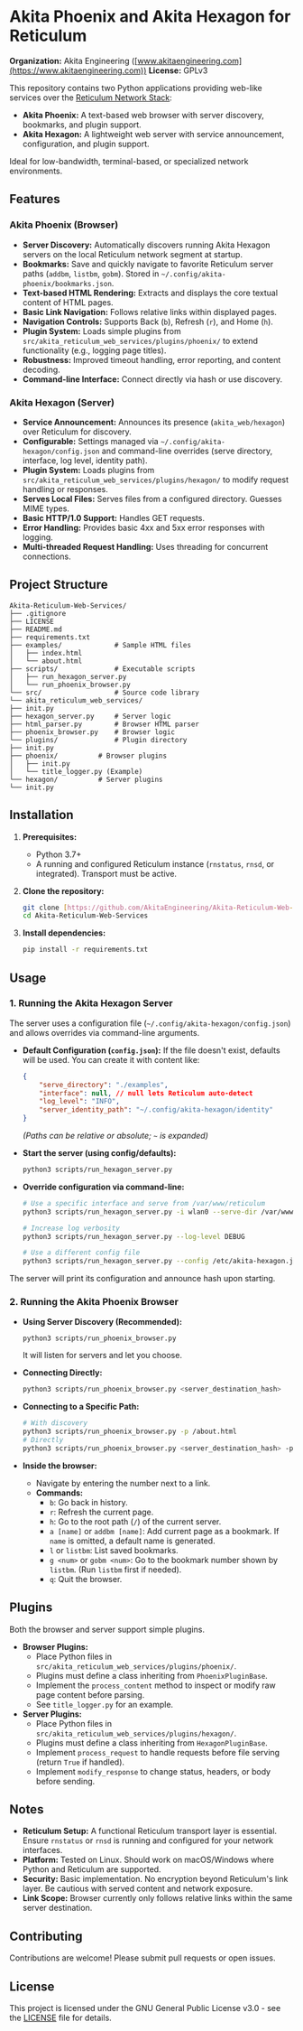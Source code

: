 # Akita Phoenix and Akita Hexagon for Reticulum

**Organization:** Akita Engineering ([www.akitaengineering.com](https://www.akitaengineering.com))
**License:** GPLv3

This repository contains two Python applications providing web-like services over the [Reticulum Network Stack](https://reticulum.network/):

* **Akita Phoenix:** A text-based web browser with server discovery, bookmarks, and plugin support.
* **Akita Hexagon:** A lightweight web server with service announcement, configuration, and plugin support.

Ideal for low-bandwidth, terminal-based, or specialized network environments.

## Features

### Akita Phoenix (Browser)

* **Server Discovery:** Automatically discovers running Akita Hexagon servers on the local Reticulum network segment at startup.
* **Bookmarks:** Save and quickly navigate to favorite Reticulum server paths (`addbm`, `listbm`, `gobm`). Stored in `~/.config/akita-phoenix/bookmarks.json`.
* **Text-based HTML Rendering:** Extracts and displays the core textual content of HTML pages.
* **Basic Link Navigation:** Follows relative links within displayed pages.
* **Navigation Controls:** Supports Back (`b`), Refresh (`r`), and Home (`h`).
* **Plugin System:** Loads simple plugins from `src/akita_reticulum_web_services/plugins/phoenix/` to extend functionality (e.g., logging page titles).
* **Robustness:** Improved timeout handling, error reporting, and content decoding.
* **Command-line Interface:** Connect directly via hash or use discovery.

### Akita Hexagon (Server)

* **Service Announcement:** Announces its presence (`akita_web/hexagon`) over Reticulum for discovery.
* **Configurable:** Settings managed via `~/.config/akita-hexagon/config.json` and command-line overrides (serve directory, interface, log level, identity path).
* **Plugin System:** Loads plugins from `src/akita_reticulum_web_services/plugins/hexagon/` to modify request handling or responses.
* **Serves Local Files:** Serves files from a configured directory. Guesses MIME types.
* **Basic HTTP/1.0 Support:** Handles GET requests.
* **Error Handling:** Provides basic 4xx and 5xx error responses with logging.
* **Multi-threaded Request Handling:** Uses threading for concurrent connections.

## Project Structure
```
Akita-Reticulum-Web-Services/
├── .gitignore
├── LICENSE
├── README.md
├── requirements.txt
├── examples/             # Sample HTML files
│   ├── index.html
│   └── about.html
├── scripts/              # Executable scripts
│   ├── run_hexagon_server.py
│   └── run_phoenix_browser.py
└── src/                  # Source code library
└── akita_reticulum_web_services/
├── init.py
├── hexagon_server.py     # Server logic
├── html_parser.py        # Browser HTML parser
├── phoenix_browser.py    # Browser logic
└── plugins/              # Plugin directory
├── init.py
├── phoenix/          # Browser plugins
│   ├── init.py
│   └── title_logger.py (Example)
└── hexagon/          # Server plugins
└── init.py
```
## Installation

1.  **Prerequisites:**
    * Python 3.7+
    * A running and configured Reticulum instance (`rnstatus`, `rnsd`, or integrated). Transport must be active.

2.  **Clone the repository:**
    ```bash
    git clone [https://github.com/AkitaEngineering/Akita-Reticulum-Web-Services.git](https://github.com/AkitaEngineering/Akita-Reticulum-Web-Services.git)
    cd Akita-Reticulum-Web-Services
    ```

3.  **Install dependencies:**
    ```bash
    pip install -r requirements.txt
    ```

## Usage

### 1. Running the Akita Hexagon Server

The server uses a configuration file (`~/.config/akita-hexagon/config.json`) and allows overrides via command-line arguments.

* **Default Configuration (`config.json`):** If the file doesn't exist, defaults will be used. You can create it with content like:
    ```json
    {
        "serve_directory": "./examples",
        "interface": null, // null lets Reticulum auto-detect
        "log_level": "INFO",
        "server_identity_path": "~/.config/akita-hexagon/identity"
    }
    ```
    *(Paths can be relative or absolute; `~` is expanded)*

* **Start the server (using config/defaults):**
    ```bash
    python3 scripts/run_hexagon_server.py
    ```

* **Override configuration via command-line:**
    ```bash
    # Use a specific interface and serve from /var/www/reticulum
    python3 scripts/run_hexagon_server.py -i wlan0 --serve-dir /var/www/reticulum

    # Increase log verbosity
    python3 scripts/run_hexagon_server.py --log-level DEBUG

    # Use a different config file
    python3 scripts/run_hexagon_server.py --config /etc/akita-hexagon.json
    ```

The server will print its configuration and announce hash upon starting.

### 2. Running the Akita Phoenix Browser

* **Using Server Discovery (Recommended):**
    ```bash
    python3 scripts/run_phoenix_browser.py
    ```
    It will listen for servers and let you choose.

* **Connecting Directly:**
    ```bash
    python3 scripts/run_phoenix_browser.py <server_destination_hash>
    ```

* **Connecting to a Specific Path:**
    ```bash
    # With discovery
    python3 scripts/run_phoenix_browser.py -p /about.html
    # Directly
    python3 scripts/run_phoenix_browser.py <server_destination_hash> -p /about.html
    ```

* **Inside the browser:**
    * Navigate by entering the number next to a link.
    * **Commands:**
        * `b`: Go back in history.
        * `r`: Refresh the current page.
        * `h`: Go to the root path (`/`) of the current server.
        * `a [name]` or `addbm [name]`: Add current page as a bookmark. If `name` is omitted, a default name is generated.
        * `l` or `listbm`: List saved bookmarks.
        * `g <num>` or `gobm <num>`: Go to the bookmark number shown by `listbm`. (Run `listbm` first if needed).
        * `q`: Quit the browser.

## Plugins

Both the browser and server support simple plugins.

* **Browser Plugins:**
    * Place Python files in `src/akita_reticulum_web_services/plugins/phoenix/`.
    * Plugins must define a class inheriting from `PhoenixPluginBase`.
    * Implement the `process_content` method to inspect or modify raw page content before parsing.
    * See `title_logger.py` for an example.
* **Server Plugins:**
    * Place Python files in `src/akita_reticulum_web_services/plugins/hexagon/`.
    * Plugins must define a class inheriting from `HexagonPluginBase`.
    * Implement `process_request` to handle requests before file serving (return `True` if handled).
    * Implement `modify_response` to change status, headers, or body before sending.

## Notes

* **Reticulum Setup:** A functional Reticulum transport layer is essential. Ensure `rnstatus` or `rnsd` is running and configured for your network interfaces.
* **Platform:** Tested on Linux. Should work on macOS/Windows where Python and Reticulum are supported.
* **Security:** Basic implementation. No encryption beyond Reticulum's link layer. Be cautious with served content and network exposure.
* **Link Scope:** Browser currently only follows relative links within the same server destination.

## Contributing

Contributions are welcome! Please submit pull requests or open issues.

## License

This project is licensed under the GNU General Public License v3.0 - see the [LICENSE](LICENSE) file for details.

